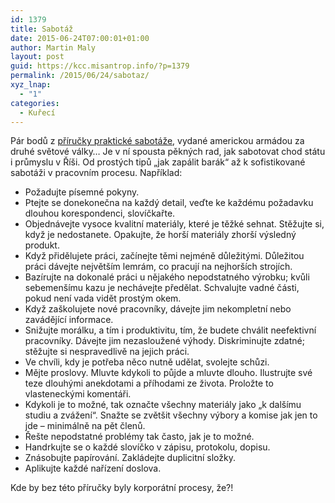 ```yaml
---
id: 1379
title: Sabotáž
date: 2015-06-24T07:00:01+01:00
author: Martin Maly
layout: post
guid: https://kcc.misantrop.info/?p=1379
permalink: /2015/06/24/sabotaz/
xyz_lnap:
  - "1"
categories:
  - Kuřecí
---
```

Pár bodů z [příručky praktické sabotáže](https://www.gutenberg.org/ebooks/26184), vydané americkou armádou za druhé světové války&#8230; Je v ní spousta pěkných rad, jak sabotovat chod státu i průmyslu v Říši. Od prostých tipů &#8222;jak zapálit barák&#8220; až k sofistikované sabotáži v pracovním procesu. Například:

  * Požadujte písemné pokyny.
  * Ptejte se donekonečna na každý detail, veďte ke každému požadavku dlouhou korespondenci, slovíčkařte.
  * Objednávejte vysoce kvalitní materiály, které je těžké sehnat. Stěžujte si, když je nedostanete. Opakujte, že horší materiály zhorší výsledný produkt.
  * Když přidělujete práci, začínejte těmi nejméně důležitými. Důležitou práci dávejte největším lemrám, co pracují na nejhorších strojích.
  * Bazírujte na dokonalé práci u nějakého nepodstatného výrobku; kvůli sebemenšímu kazu je nechávejte předělat. Schvalujte vadné části, pokud není vada vidět prostým okem.
  * Když zaškolujete nové pracovníky, dávejte jim nekompletní nebo zavádějící informace.
  * Snižujte morálku, a tím i produktivitu, tím, že budete chválit neefektivní pracovníky. Dávejte jim nezasloužené výhody. Diskriminujte zdatné; stěžujte si nespravedlivě na jejich práci.
  * Ve chvíli, kdy je potřeba něco nutně udělat, svolejte schůzi.
  * Mějte proslovy. Mluvte kdykoli to půjde a mluvte dlouho. Ilustrujte své teze dlouhými anekdotami a příhodami ze života. Proložte to vlasteneckými komentáři.
  * Kdykoli je to možné, tak označte všechny materiály jako &#8222;k dalšímu studiu a zvážení&#8220;. Snažte se zvětšit všechny výbory a komise jak jen to jde &#8211; minimálně na pět členů.
  * Řešte nepodstatné problémy tak často, jak je to možné.
  * Handrkujte se o každé slovíčko v zápisu, protokolu, dopisu.
  * Znásobujte papírování. Zakládejte duplicitní složky.
  * Aplikujte každé nařízení doslova.

Kde by bez této příručky byly korporátní procesy, že?!